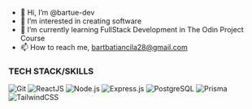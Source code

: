 - 👋 Hi, I’m @bartue-dev
- 👀 I’m interested in creating software
- 🌱 I’m currently learning FullStack Development in The Odin Project Course
- 📫 How to reach me, bartbatiancila28@gmail.com

### TECH STACK/SKILLS
 ![Git](https://img.shields.io/badge/GIT-F05032?style=for-the-badge&logo=git&logoColor=white)
 ![ReactJS](https://img.shields.io/badge/REACTJS-61DAFB?style=for-the-badge&logo=react&logoColor=black)
 ![Node.js](https://img.shields.io/badge/NODE.JS-339933?style=for-the-badge&logo=node.js&logoColor=white)
 ![Express.js](https://img.shields.io/badge/EXPRESS.JS-000000?style=for-the-badge&logo=express&logoColor=white)
 ![PostgreSQL](https://img.shields.io/badge/POSTGRESQL-4169E1?style=for-the-badge&logo=postgresql&logoColor=white)
 ![Prisma](https://img.shields.io/badge/PRISMA-2D3748?style=for-the-badge&logo=prisma&logoColor=white)
 ![TailwindCSS](https://img.shields.io/badge/TAILWINDCSS-06B6D4?style=for-the-badge&logo=tailwindcss&logoColor=white)

<!---
bartue-dev/bartue-dev is a ✨ special ✨ repository because its `README.md` (this file) appears on your GitHub profile.
You can click the Preview link to take a look at your changes.
--->
